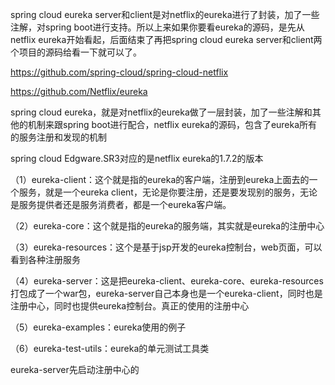  

spring cloud eureka server和client是对netflix的eureka进行了封装，加了一些注解，对spring boot进行支持。所以上来如果你要看eureka的源码，是先从netflix eureka开始看起，后面结束了再把spring cloud eureka server和client两个项目的源码给看一下就可以了。

 

https://github.com/spring-cloud/spring-cloud-netflix

https://github.com/Netflix/eureka

 

spring cloud eureka，就是对netflix的eureka做了一层封装，加了一些注解和其他的机制来跟spring boot进行配合，netflix eureka的源码，包含了eureka所有的服务注册和发现的机制

 

spring cloud Edgware.SR3对应的是netflix eureka的1.7.2的版本

 

（1）eureka-client：这个就是指的eureka的客户端，注册到eureka上面去的一个服务，就是一个eureka client，无论是你要注册，还是要发现别的服务，无论是服务提供者还是服务消费者，都是一个eureka客户端。

（2）eureka-core：这个就是指的eureka的服务端，其实就是eureka的注册中心

（3）eureka-resources：这个是基于jsp开发的eureka控制台，web页面，可以看到各种注册服务

（4）eureka-server：这是把eureka-client、eureka-core、eureka-resources打包成了一个war包，eureka-server自己本身也是一个eureka-client，同时也是注册中心，同时也提供eureka控制台。真正的使用的注册中心

（5）eureka-examples：eureka使用的例子

（6）eureka-test-utils：eureka的单元测试工具类

 

eureka-server先启动注册中心的

 

 